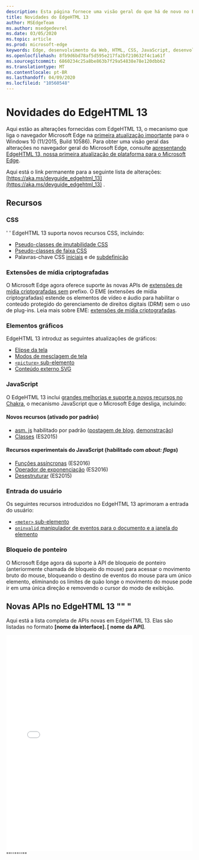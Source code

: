 ```yaml
---
description: Esta página fornece uma visão geral do que há de novo no EdgeHTML 13.
title: Novidades do EdgeHTML 13
author: MSEdgeTeam
ms.author: msedgedevrel
ms.date: 03/05/2020
ms.topic: article
ms.prod: microsoft-edge
keywords: Edge, desenvolvimento da Web, HTML, CSS, JavaScript, desenvolvedor
ms.openlocfilehash: 8fb9d6bd78af5d595e217fa2bf210632f4c1a61f
ms.sourcegitcommit: 6860234c25a8be863b7f29a54838e78e120dbb62
ms.translationtype: MT
ms.contentlocale: pt-BR
ms.lasthandoff: 04/09/2020
ms.locfileid: "10560548"
---
```

# Novidades do EdgeHTML 13
Aqui estão as alterações fornecidas com EdgeHTML 13, o mecanismo que liga o navegador Microsoft Edge na [primeira atualização importante](https://blogs.windows.com/windowsexperience/2015/11/12/first-major-update-for-windows-10-available-today/) para o Windows 10 (11/2015, Build 10586). Para obter uma visão geral das alterações no navegador geral do Microsoft Edge, consulte [apresentando EdgeHTML 13, nossa primeira atualização de plataforma para o Microsoft Edge](https://blogs.windows.com/msedgedev/2015/11/16/introducing-edgehtml-13-our-first-platform-update-for-microsoft-edge/).

Aqui está o link permanente para a seguinte lista de alterações: [https://aka.ms/devguide_edgehtml_13](https://aka.ms/devguide_edgehtml_13) .

## Recursos

### CSS
' ' EdgeHTML 13 suporta novos recursos CSS, incluindo:
* [Pseudo-classes de imutabilidade CSS](https://developer.microsoft.com/microsoft-edge/platform/status/cssmutabilitypseudoclasses/)
* [Pseudo-classes de faixa CSS](https://developer.microsoft.com/microsoft-edge/platform/status/cssrangepseudoclasses/)
* Palavras-chave CSS [iniciais](https://developer.microsoft.com/microsoft-edge/platform/status/cssinitialvalue/) e de [subdefinição](https://developer.microsoft.com/microsoft-edge/platform/status/cssunsetvalue/)

### Extensões de mídia criptografadas
O Microsoft Edge agora oferece suporte às novas APIs de [extensões de mídia criptografadas sem](https://w3.org/TR/encrypted-media/) prefixo. O EME (extensões de mídia criptografadas) estende os elementos de vídeo e áudio para habilitar o conteúdo protegido do gerenciamento de direitos digitais (DRM) sem o uso de plug-ins. Leia mais sobre EME: [extensões de mídia criptografadas](https://docs.microsoft.com/microsoft-edge/dev-guide/multimedia/encrypted-media-extensions).

### Elementos gráficos

EdgeHTML 13 introduz as seguintes atualizações de gráficos:
* [Elipse da tela](https://developer.microsoft.com/microsoft-edge/platform/status/canvas2dellipse/)
* [Modos de mesclagem de tela](https://developer.microsoft.com/microsoft-edge/platform/status/compositingandblendingincanvas2d/)
* [`<picture>` sub-elemento](https://developer.microsoft.com/microsoft-edge/platform/status/pictureelement/)
* [Conteúdo externo SVG](https://developer.microsoft.com/microsoft-edge/platform/status/svgexternalcontent/)

### JavaScript
O EdgeHTML 13 inclui [grandes melhorias e suporte a novos recursos no Chakra](https://blogs.windows.com/msedgedev/2015/09/30/asynchronous-code-gets-easier-with-es2016-async-function-support-in-chakra-and-microsoft-edge/), o mecanismo JavaScript que o Microsoft Edge desliga, incluindo:

#### Novos recursos (ativado por padrão)

* [asm. js](https://developer.microsoft.com/microsoft-edge/platform/status/asmjs/?q=asm.js) habilitado por padrão ([postagem de blog](https://blogs.windows.com/msedgedev/2015/11/10/supercharging-javascript-performance-with-asm-js/), [demonstração](https://dev.windows.com/microsoft-edge/testdrive/demos/chess/))
* [Classes](https://developer.microsoft.com/microsoft-edge/platform/status/asmjs/?q=classes) (ES2015)

#### Recursos experimentais do JavaScript (habilitado com *about: flags*)

* [Funções assíncronas](https://developer.microsoft.com/microsoft-edge/platform/status/asyncfunctions/?q=async%20functions) (ES2016)
* [Operador de exponenciação](https://developer.microsoft.com/microsoft-edge/platform/status/exponentiationoperatores2016/?q=exponentiation%20operator) (ES2016)
* [Desestruturar](https://developer.microsoft.com/microsoft-edge/platform/status/destructuringES2015/?q=destructuring) (ES2015)

### Entrada do usuário
Os seguintes recursos introduzidos no EdgeHTML 13 aprimoram a entrada do usuário:
* [`<meter>` sub-elemento](https://developer.microsoft.com/microsoft-edge/platform/status/meterelement/)
* [`oninvalid` manipulador de eventos para o documento e a janela do elemento](https://developer.microsoft.com/microsoft-edge/platform/status/oninvalideventhandler/)

### Bloqueio de ponteiro
O Microsoft Edge agora dá suporte à API de bloqueio de ponteiro (anteriormente chamada de bloqueio do mouse) para acessar o movimento bruto do mouse, bloqueando o destino de eventos do mouse para um único elemento, eliminando os limites de quão longe o movimento do mouse pode ir em uma única direção e removendo o cursor do modo de exibição. 


## Novas APIs no EdgeHTML 13 "" "

Aqui está a lista completa de APIs novas em EdgeHTML 13. Elas são listadas no formato **[nome da interface]. [ nome da API]**.
<iframe height='584' scrolling='no' title='Novas APIs no EdgeHTML 13' src='//codepen.io/MicrosoftEdgeDocumentation/embed/vmzxEY/?height=584&theme-id=23761&default-tab=result&embed-version=2' frameborder='no' allowtransparency='true' allowfullscreen='true' style='width: 100%;'>Veja a caneta <a href='https://codepen.io/MicrosoftEdgeDocumentation/pen/vmzxEY/'> New APIs no EdgeHTML 13 </a> ao Microsoft Edge Docs ( <a href='http://codepen.io/MicrosoftEdgeDocumentation'> @MicrosoftEdgeDocumentation </a> ) em <a href='http://codepen.io'> CodePen </a> .</iframe>""''""''""
